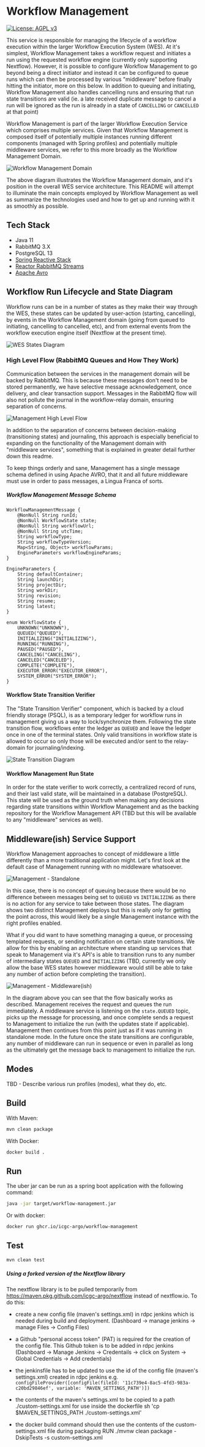 # Workflow Management

[![License: AGPL v3](https://img.shields.io/badge/License-AGPL%20v3-blue.svg)](https://www.gnu.org/licenses/agpl-3.0)

This service is responsible for managing the lifecycle of a workflow execution within the larger Workflow Execution System (WES).
At it's simplest, Workflow Management takes a workflow request and initiates a run using the requested workflow engine (currently only supporting Nextflow).
However, it is possible to configure Workflow Management to go beyond being a direct initiator and instead it can be configured to queue runs
which can then be processed by various "middleware" before finally hitting the initiator, more on this below. In addition to queuing and initiating,
Workflow Management also handles cancelling runs and ensuring that run state transitions are valid (ie. a late received duplicate message to cancel a run
will be ignored as the run is already in a state of `CANCELLING` or `CANCELLED` at that point)

Workflow Management is part of the larger Workflow Execution Service which comprises multiple services. Given that Workflow Management is composed itself of
potentially multiple instances running different components (managed with Spring profiles) and potentially multiple middleware services, we refer to this more
broadly as the Workflow Management Domain.

![Workflow Management Domain](docs/wes-high-level-diagram.jpeg)

The above diagram illustrates the Workflow Management domain, and it's position in the overall WES service architecture. This README will attempt to illuminate
the main concepts employed by Workflow Management as well as summarize the technologies used and how to get up and running with it as smoothly as possible.

## Tech Stack
- Java 11
- RabbitMQ 3.X
- PostgreSQL 13
- [Spring Reactive Stack](https://docs.spring.io/spring-framework/docs/current/reference/html/web-reactive.html)
- [Reactor RabbitMQ Streams](https://pivotal.github.io/reactor-rabbitmq-streams/docs/current/)
- [Apache Avro](https://avro.apache.org/)

## Workflow Run Lifecycle and State Diagram

Workflow runs can be in a number of states as they make their way through the WES, these states can be updated by user-action (starting, cancelling),
by events in the Workflow Management domain (going from queued to initiating, cancelling to cancelled, etc), and from external events from the workflow
execution engine itself (Nextflow at the present time).

![WES States Diagram](docs/WES%20States%20and%20Transitions.png)

### High Level Flow (RabbitMQ Queues and How They Work)

Communication between the services in the management domain will be backed by RabbitMQ. This is because these messages don't need to be stored permanently,
we have selective message acknowledgement, once delivery, and clear transaction support. Messages in the RabbitMQ flow will also not pollute the journal in
the workflow-relay domain, ensuring separation of concerns.

![Management High Level Flow](docs/management-high-level-flow.jpeg)

In addition to the separation of concerns between decision-making (transitioning states) and journaling, this approach is especially beneficial to expanding
on the functionality of the Management domain with "middleware services", something that is explained in greater detail further down this readme.

To keep things orderly and sane, Management has a single message schema defined in using Apache AVRO, that it and all future middleware must use in order to
pass messages, a Lingua Franca of sorts.

##### Workflow Management Message Schema

```
WorkflowManagementMessage {
    @NonNull String runId;
    @NonNull WorkflowState state;
    @NonNull String workflowUrl;
    @NonNull String utcTime;
    String workflowType;
    String workflowTypeVersion;
    Map<String, Object> workflowParams;
    EngineParameters workflowEngineParams;
}

EngineParameters {
    String defaultContainer;
    String launchDir;
    String projectDir;
    String workDir;
    String revision;
    String resume;
    String latest;
}

enum WorkflowState {
    UNKNOWN("UNKNOWN"),
    QUEUED("QUEUED"),
    INITIALIZING("INITIALIZING"),
    RUNNING("RUNNING"),
    PAUSED("PAUSED"),
    CANCELING("CANCELING"),
    CANCELED("CANCELED"),
    COMPLETE("COMPLETE"),
    EXECUTOR_ERROR("EXECUTOR_ERROR"),
    SYSTEM_ERROR("SYSTEM_ERROR");
}

```

#### Workflow State Transition Verifier

The "State Transition Verifier" component, which is backed by a cloud friendly storage (PSQL), is as a temporary ledger for workflow runs in management giving us a
way to lock/synchronize them. Following the state transition flow, workflows enter the ledger as `QUEUED` and leave the ledger once in one of the terminal states.
Only valid transitions in workflow state is allowed to occur so only those will be executed and/or sent to the relay-domain for journaling/indexing.

![State Transition Diagram](docs/state-transition-diagram.jpeg)

#### Workflow Management Run State

In order for the state verifier to work correctly, a centralized record of runs, and their last valid state, will be maintained in a database (PostgreSQL).
This state will be used as the ground truth when making any decisions regarding state transitions within Workflow Management and as the backing repository
for the Workflow Management API (TBD but this will be available to any "middleware" services as well). 

## Middleware(ish) Service Support

Workflow Management approaches to concept of middleware a little differently than a more traditional application might. Let's first look at the default case of Management
running with no middleware whatsoever.

![Management - Standalone](docs/Managment%20Standalone.png)

In this case, there is no concept of queuing because there would be no difference between messages being set to `QUEUED` vs `INITIALIZING` as there is no action for any service to
take between those states. The diagram shows two distinct Management deploys but this is really only for getting the point across, this would likely be a single Management instance with
the right profiles enabled.

What if you did want to have something managing a queue, or processing templated requests, or sending notification on certain state transitions. We allow for this by enabling an
architecture where standing up services that speak to Management via it's API's is able to transition runs to any number of intermediary states `QUEUED` and `INITIALIZING`
(TBD, currently we only allow the base WES states however middleware would still be able to take any number of action before completing the transition).

![Management - Middleware(ish)](docs/Managment%20with%20Middleware.png)

In the diagram above you can see that the flow basically works as described. Management receives the request and queues the run immediately. A middleware service is listening on the `state.QUEUED` topic,
picks up the message for processing, and once complete sends a request to Management to initialize the run (with the updates state if applicable). Management then continues from this point just as if
it was running in standalone mode. In the future once the state transitions are configurable, any number of middleware can run in sequence or even in parallel as long as the ultimately get the message
back to management to initialize the run.

## Modes 

TBD - Describe various run profiles (modes), what they do, etc.

## Build

With Maven:
```bash
mvn clean package
```

With Docker:
```bash 
docker build .
```

## Run

The uber jar can be run as a spring boot application with the following command:
```bash
java -jar target/workflow-management.jar
```

Or with docker:
```bash
docker run ghcr.io/icgc-argo/workflow-management
```

## Test

```bash
mvn clean test
```


##### Using a forked version of the Nextflow library
The nextflow library is to be pulled temporarily from https://maven.pkg.github.com/icgc-argo/nextflow instead of nextflow.io. 
To do this: 
- create a new config file (maven's settings.xml) in rdpc jenkins which is needed during build and deployment. (Dashboard -> manage jenkins -> manage Files -> Config Files)

- a Github "personal access token" (PAT) is required for the creation of the config file. This Github token is to be added in rdpc jenkins (Dashboard -> Manage Jenkins -> Credentails -> click on System -> Global Credentials -> Add credentials) 

- the jenkinsfile has to be updated to use the id of the config file (maven's settings.xml) created in rdpc jenkins 
e.g. `configFileProvider([configFile(fileId: '11c739e4-8ac5-4fd3-983a-c20bd29846ef', variable: 'MAVEN_SETTINGS_PATH')])`

- the contents of the maven's settings.xml to be copied to a path ./custom-settings.xml for use inside the dockerfile
  sh 'cp $MAVEN_SETTINGS_PATH ./custom-settings.xml'

- the docker build command should then use the contents of the custom-settings.xml file during packaging
  RUN ./mvnw clean package -DskipTests -s custom-settings.xml


